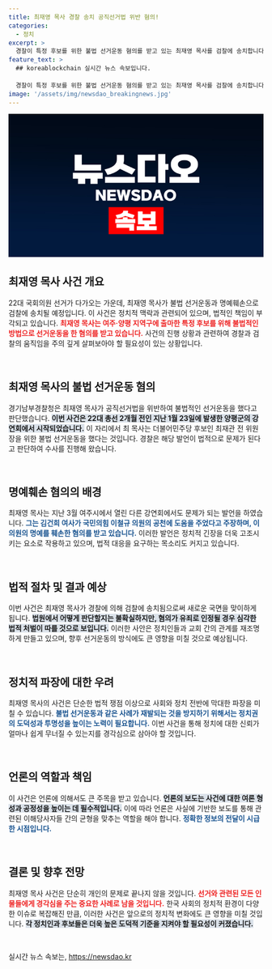 ```yaml
---
title: 최재영 목사 경찰 송치 공직선거법 위반 혐의!
categories:
  - 정치
excerpt: >
  경찰이 특정 후보를 위한 불법 선거운동 혐의를 받고 있는 최재영 목사를 검찰에 송치합니다. 과연 그의 발언이 선거에 어떤 영향을 미칠지, 긴장감이 감도는 이 사건의 전말을 자세히 알아보세요!
feature_text: >
  ## koreablockchain 실시간 뉴스 속보입니다.

  경찰이 특정 후보를 위한 불법 선거운동 혐의를 받고 있는 최재영 목사를 검찰에 송치합니다. 과연 그의 발언이 선거에 어떤 영향을 미칠지, 긴장감이 감도는 이 사건의 전말을 자세히 알아보세요!
image: '/assets/img/newsdao_breakingnews.jpg'
---
```


<p><img src="/assets/img/newsdao_breakingnews.jpg" alt="koreablockchain 속보" /></p>

<h2 data-ke-size="size26">최재영 목사 사건 개요</h2>

<p data-ke-size="size16">22대 국회의원 선거가 다가오는 가운데, 최재영 목사가 불법 선거운동과 명예훼손으로 검찰에 송치될 예정입니다. 이 사건은 정치적 맥락과 관련되어 있으며, 법적인 책임이 부각되고 있습니다. <b><span style="color: #ee2323;">최재영 목사는 여주·양평 지역구에 출마한 특정 후보를 위해 불법적인 방법으로 선거운동을 한 혐의를 받고 있습니다.</span></b> 사건의 진행 상황과 관련하여 경찰과 검찰의 움직임을 주의 깊게 살펴보아야 할 필요성이 있는 상황입니다.</p>

<p data-ke-size="size16">&nbsp;</p>

<h2 data-ke-size="size26">최재영 목사의 불법 선거운동 혐의</h2>

<p data-ke-size="size16">경기남부경찰청은 최재영 목사가 공직선거법을 위반하여 불법적인 선거운동을 했다고 판단했습니다. <b><span style="background-color: #21538527;">이번 사건은 22대 총선 2개월 전인 지난 1월 23일에 발생한 양평군의 강연회에서 시작되었습니다.</span></b> 이 자리에서 최 목사는 더불어민주당 후보인 최재관 전 위원장을 위한 불법 선거운동을 했다는 것입니다. 경찰은 해당 발언이 법적으로 문제가 된다고 판단하여 수사를 진행해 왔습니다.</p>

<p data-ke-size="size16">&nbsp;</p>

<h2 data-ke-size="size26">명예훼손 혐의의 배경</h2>

<p data-ke-size="size16">최재영 목사는 지난 3월 여주시에서 열린 다른 강연회에서도 문제가 되는 발언을 하였습니다. <b><span style="color: #1a5490;">그는 김건희 여사가 국민의힘 이철규 의원의 공천에 도움을 주었다고 주장하며, 이 의원의 명예를 훼손한 혐의를 받고 있습니다.</span></b> 이러한 발언은 정치적 긴장을 더욱 고조시키는 요소로 작용하고 있으며, 법적 대응을 요구하는 목소리도 커지고 있습니다.</p>

<p data-ke-size="size16">&nbsp;</p>

<h2 data-ke-size="size26">법적 절차 및 결과 예상</h2>

<p data-ke-size="size16">이번 사건은 최재영 목사가 경찰에 의해 검찰에 송치됨으로써 새로운 국면을 맞이하게 됩니다. <b><span style="background-color: #21538527;">법원에서 어떻게 판단할지는 불확실하지만, 혐의가 유죄로 인정될 경우 심각한 법적 처벌이 따를 것으로 보입니다.</span></b> 이러한 사안은 정치인들과 교회 간의 관계를 재조명하게 만들고 있으며, 향후 선거운동의 방식에도 큰 영향을 미칠 것으로 예상됩니다.</p>

<p data-ke-size="size16">&nbsp;</p>

<h2 data-ke-size="size26">정치적 파장에 대한 우려</h2>

<p data-ke-size="size16">최재영 목사의 사건은 단순한 법적 쟁점 이상으로 사회와 정치 전반에 막대한 파장을 미칠 수 있습니다. <b><span style="color: #1a5490;">불법 선거운동과 같은 사례가 재발되는 것을 방지하기 위해서는 정치권의 도덕성과 투명성을 높이는 노력이 필요합니다.</span></b> 이번 사건을 통해 정치에 대한 신뢰가 얼마나 쉽게 무너질 수 있는지를 경각심으로 삼아야 할 것입니다.</p>

<p data-ke-size="size16">&nbsp;</p>

<h2 data-ke-size="size26">언론의 역할과 책임</h2>

<p data-ke-size="size16">이 사건은 언론에 의해서도 큰 주목을 받고 있습니다. <b><span style="background-color: #21538527;">언론의 보도는 사건에 대한 여론 형성과 공정성을 높이는 데 필수적입니다.</span></b> 이에 따라 언론은 사실에 기반한 보도를 통해 관련된 이해당사자들 간의 균형을 맞추는 역할을 해야 합니다. <b><span style="color: #1a5490;">정확한 정보의 전달이 시급한 시점입니다.</span></b></p>

<p data-ke-size="size16">&nbsp;</p>

<h2 data-ke-size="size26">결론 및 향후 전망</h2>

<p data-ke-size="size16">최재영 목사 사건은 단순히 개인의 문제로 끝나지 않을 것입니다. <b><span style="color: #ee2323;">선거와 관련된 모든 인물들에게 경각심을 주는 중요한 사례로 남을 것입니다.</span></b> 한국 사회의 정치적 환경이 다양한 이슈로 복잡해진 만큼, 이러한 사건은 앞으로의 정치적 변화에도 큰 영향을 미칠 것입니다. <b><span style="background-color: #21538527;">각 정치인과 후보들은 더욱 높은 도덕적 기준을 지켜야 할 필요성이 커졌습니다.</span></b></p>

<p data-ke-size="size16">&nbsp;</p>
실시간 뉴스 속보는, <a href="https://newsdao.kr" rel="dofollow">https://newsdao.kr</a>


